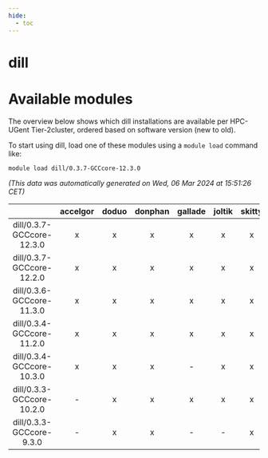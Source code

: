 ```yaml
---
hide:
  - toc
---
```


dill
====

# Available modules


The overview below shows which dill installations are available per HPC-UGent Tier-2cluster, ordered based on software version (new to old).

To start using dill, load one of these modules using a `module load` command like:

```shell
module load dill/0.3.7-GCCcore-12.3.0
```

*(This data was automatically generated on Wed, 06 Mar 2024 at 15:51:26 CET)*  

| |accelgor|doduo|donphan|gallade|joltik|skitty|
| :---: | :---: | :---: | :---: | :---: | :---: | :---: |
|dill/0.3.7-GCCcore-12.3.0|x|x|x|x|x|x|
|dill/0.3.7-GCCcore-12.2.0|x|x|x|x|x|x|
|dill/0.3.6-GCCcore-11.3.0|x|x|x|x|x|x|
|dill/0.3.4-GCCcore-11.2.0|x|x|x|x|x|x|
|dill/0.3.4-GCCcore-10.3.0|x|x|x|-|x|x|
|dill/0.3.3-GCCcore-10.2.0|-|x|x|x|x|x|
|dill/0.3.3-GCCcore-9.3.0|-|x|x|-|-|x|
